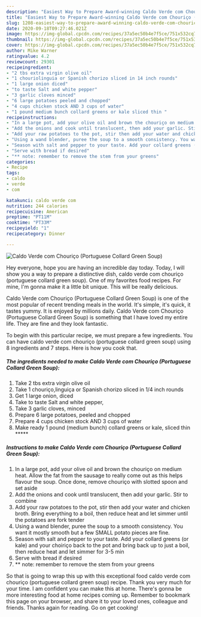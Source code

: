```yaml
---
description: "Easiest Way to Prepare Award-winning Caldo Verde com Chouriço (Portuguese Collard Green Soup)"
title: "Easiest Way to Prepare Award-winning Caldo Verde com Chouriço (Portuguese Collard Green Soup)"
slug: 1208-easiest-way-to-prepare-award-winning-caldo-verde-com-chourico-portuguese-collard-green-soup
date: 2020-09-18T09:27:46.021Z
image: https://img-global.cpcdn.com/recipes/37a5ec50b4e7f5ce/751x532cq70/caldo-verde-com-chourico-portuguese-collard-green-soup-recipe-main-photo.jpg
thumbnail: https://img-global.cpcdn.com/recipes/37a5ec50b4e7f5ce/751x532cq70/caldo-verde-com-chourico-portuguese-collard-green-soup-recipe-main-photo.jpg
cover: https://img-global.cpcdn.com/recipes/37a5ec50b4e7f5ce/751x532cq70/caldo-verde-com-chourico-portuguese-collard-green-soup-recipe-main-photo.jpg
author: Mike Warner
ratingvalue: 4.2
reviewcount: 29301
recipeingredient:
- "2 tbs extra virgin olive oil"
- "1 chouriolinguia or Spanish chorizo sliced in 14 inch rounds"
- "1 large onion diced"
- "to taste Salt and white pepper"
- "3 garlic cloves minced"
- "6 large potatoes peeled and chopped"
- "4 cups chicken stock AND 3 cups of water"
- "1 pound medium bunch collard greens or kale sliced thin "
recipeinstructions:
- "In a large pot, add your olive oil and brown the chouriço on medium heat. Allow the fat from the sausage to really come out as this helps flavour the soup. Once done, remove chouriço with slotted spoon and set aside"
- "Add the onions and cook until translucent, then add your garlic. Stir to combine"
- "Add your raw potatoes to the pot, stir then add your water and chicken broth. Bring everything to a boil, then reduce heat and let simmer until the potatoes are fork tender"
- "Using a wand blender, puree the soup to a smooth consistency. You want it mostly smooth but a few SMALL potato pieces are fine."
- "Season with salt and pepper to your taste. Add your collard greens (or kale) and your choiriço back to the pot and bring back up to just a boil, then reduce heat and let simmer for 3-5 min"
- "Serve with bread if desired"
- "** note: remember to remove the stem from your greens"
categories:
- Recipe
tags:
- caldo
- verde
- com

katakunci: caldo verde com 
nutrition: 244 calories
recipecuisine: American
preptime: "PT11M"
cooktime: "PT33M"
recipeyield: "1"
recipecategory: Dinner

---
```



![Caldo Verde com Chouriço (Portuguese Collard Green Soup)](https://img-global.cpcdn.com/recipes/37a5ec50b4e7f5ce/751x532cq70/caldo-verde-com-chourico-portuguese-collard-green-soup-recipe-main-photo.jpg)

Hey everyone, hope you are having an incredible day today. Today, I will show you a way to prepare a distinctive dish, caldo verde com chouriço (portuguese collard green soup). One of my favorites food recipes. For mine, I'm gonna make it a little bit unique. This will be really delicious.

Caldo Verde com Chouriço (Portuguese Collard Green Soup) is one of the most popular of recent trending meals in the world. It's simple, it's quick, it tastes yummy. It is enjoyed by millions daily. Caldo Verde com Chouriço (Portuguese Collard Green Soup) is something that I have loved my entire life. They are fine and they look fantastic.




To begin with this particular recipe, we must prepare a few ingredients. You can have caldo verde com chouriço (portuguese collard green soup) using 8 ingredients and 7 steps. Here is how you cook that.

<!--inarticleads1-->

##### The ingredients needed to make Caldo Verde com Chouriço (Portuguese Collard Green Soup):

1. Take 2 tbs extra virgin olive oil
1. Take 1 chouriço,linguiça or Spanish chorizo sliced in 1/4 inch rounds
1. Get 1 large onion, diced
1. Take to taste Salt and white pepper,
1. Take 3 garlic cloves, minced
1. Prepare 6 large potatoes, peeled and chopped
1. Prepare 4 cups chicken stock AND 3 cups of water
1. Make ready 1 pound (medium bunch) collard greens or kale, sliced thin *****




<!--inarticleads2-->

##### Instructions to make Caldo Verde com Chouriço (Portuguese Collard Green Soup):

1. In a large pot, add your olive oil and brown the chouriço on medium heat. Allow the fat from the sausage to really come out as this helps flavour the soup. Once done, remove chouriço with slotted spoon and set aside
1. Add the onions and cook until translucent, then add your garlic. Stir to combine
1. Add your raw potatoes to the pot, stir then add your water and chicken broth. Bring everything to a boil, then reduce heat and let simmer until the potatoes are fork tender
1. Using a wand blender, puree the soup to a smooth consistency. You want it mostly smooth but a few SMALL potato pieces are fine.
1. Season with salt and pepper to your taste. Add your collard greens (or kale) and your choiriço back to the pot and bring back up to just a boil, then reduce heat and let simmer for 3-5 min
1. Serve with bread if desired
1. ** note: remember to remove the stem from your greens




So that is going to wrap this up with this exceptional food caldo verde com chouriço (portuguese collard green soup) recipe. Thank you very much for your time. I am confident you can make this at home. There's gonna be more interesting food at home recipes coming up. Remember to bookmark this page on your browser, and share it to your loved ones, colleague and friends. Thanks again for reading. Go on get cooking!
